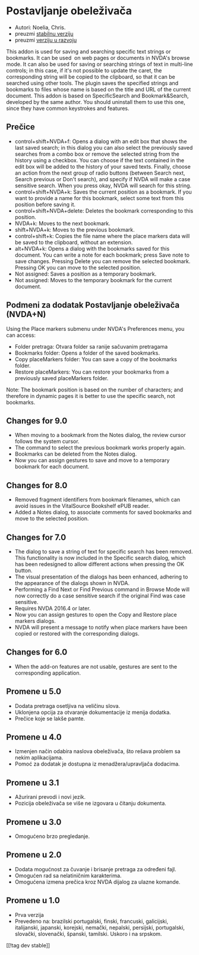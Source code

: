 # Postavljanje obeleživača #

* Autori: Noelia, Chris.
* preuzmi [stabilnu verziju][1]
* preuzmi [verziju u razvoju][2]

This addon is used for saving and searching specific text strings or
bookmarks. It can be used  on web pages or documents in NVDA's browse
mode. It can also be used for saving or searching strings of text in
multi-line controls; in this case, if it's not possible to update the caret,
the corresponding string will be copied to the clipboard, so that it can be
searched using other tools.  The plugin saves the specified strings and
bookmarks to files whose name is based on the title and URL of the current
document.  This addon is based on SpecificSearch and Bookmark&Search,
developed by the same author. You should uninstall them to use this one,
since they have common keystrokes and features.

## Prečice ##

*	control+shift+NVDA+f: Opens a dialog with an edit box that shows the last
  saved search; in this dialog you can also select the previously saved
  searches from a combo box or remove the selected string from the history
  using a checkbox. You can choose if the text contained in the edit box
  will be added to the history of your saved texts. Finally, choose an
  action from the next group of radio buttons (between Search next, Search
  previous or Don't search), and specify if NVDA will make a case sensitive
  search. When you press okay, NVDA will search for this string.
*	control+shift+NVDA+k: Saves the current position as a bookmark. If you
  want to provide a name for this bookmark, select some text from this
  position before saving it.
*	control+shift+NVDA+delete: Deletes the bookmark corresponding to this
  position.
*	NVDA+k: Moves to the next bookmark.
*	shift+NVDA+k: Moves to the previous bookmark.
*	control+shift+k: Copies the file name where the place markers data will be
  saved to the clipboard, without an extension.
*	alt+NVDA+k: Opens a dialog with the bookmarks saved for this document. You
  can write a note for each bookmark; press Save note to save
  changes. Pressing Delete you can remove the selected bookmark. Pressing OK
  you can move to the selected position.
*	Not assigned: Saves a position as a temporary bookmark.
*	Not assigned: Moves to the temporary bookmark for the current document.


## Podmeni za dodatak Postavljanje obeleživača (NVDA+N) ##

Using the Place markers submenu under NVDA's Preferences menu, you can
access:

*	Folder pretraga: Otvara folder sa ranije sačuvanim pretragama
*	Bookmarks folder: Opens a folder of the saved bookmarks.
*	Copy placeMarkers folder: You can save a copy of the bookmarks folder.
*	Restore placeMarkers: You can restore your bookmarks from a previously
  saved placeMarkers folder.

Note: The bookmark position is based on the number of characters; and
therefore in dynamic pages it is better to use the specific search, not
bookmarks.


## Changes for 9.0
*	When moving to a bookmark from the Notes dialog, the review cursor follows
  the system cursor.
*	The command to select the previous bookmark works properly again.
*	Bookmarks can be deleted from the Notes dialog.
*	Now you can assign gestures to save and move to a temporary bookmark for
  each document.

## Changes for 8.0 ##
*	Removed fragment identifiers from bookmark filenames, which can avoid
  issues in the VitalSource Bookshelf ePUB reader.
*	Added a Notes dialog, to associate comments for saved bookmarks and move
  to the selected position.

## Changes for 7.0 ##
*	The dialog to save a string of text for specific search has been
  removed. This functionality is now included in the Specific search dialog,
  which has been redesigned to allow different actions when pressing the OK
  button.
*	The visual presentation of the dialogs has been enhanced, adhering to the
  appearance of the dialogs shown in NVDA.
*	Performing a Find Next or Find Previous command in Browse Mode will now
  correctly do a case sensitive search if the original Find was case
  sensitive.
*	Requires NVDA 2016.4 or later.
*	Now you can assign gestures to open the Copy and Restore place markers
  dialogs.
*	NVDA will present a message to notify when place markers have been copied
  or restored with the corresponding dialogs.

## Changes for 6.0 ##
* When the add-on features are not usable, gestures are sent to the
  corresponding application.

## Promene u 5.0 ##
* Dodata pretraga osetljiva na veličinu slova.
* Uklonjena opcija za otvaranje dokumentacije iz menija dodatka.
* Prečice koje se lakše pamte.

## Promene u 4.0 ##
* Izmenjen način odabira naslova obeleživača, što rešava problem sa nekim
  aplikacijama.
* Pomoć za dodatak je dostupna iz menadžera/upravljača dodacima.

## Promene u 3.1 ##
* Ažurirani prevodi i novi jezik.
* Pozicija obeleživača se više ne izgovara u čitanju dokumenta.

## Promene u 3.0 ##
* Omogućeno brzo pregledanje.

## Promene u 2.0 ##
* Dodata mogućnost za čuvanje i brisanje pretraga za određeni fajl.
* Omogućen rad sa nelatiničnim karakterima.
* Omogućena izmena prečica kroz NVDA dijalog za ulazne komande.

## Promene u 1.0 ##
* Prva verzija
* Prevedeno na: brazilski portugalski, finski, francuski, galicijski,
  italijanski, japanski, korejski, nemački, nepalski, persijski,
  portugalski, slovački, slovenački, španski, tamilski.
  Uskoro i na srpskom.

[[!tag dev stable]]

[1]: http://addons.nvda-project.org/files/get.php?file=pm

[2]: http://addons.nvda-project.org/files/get.php?file=pm-dev
